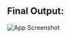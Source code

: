 ## Final Output:

![App Screenshot]([[https://github.com/8ad40n/Restaurant-Management-System/blob/master/Screenshots/SplashScreen.png?raw=true](https://github.com/8ad40n/new-year_me/blob/main/OUTPUT%20SCREENSHOT/finalSS.png)https://github.com/8ad40n/new-year_me/blob/main/OUTPUT%20SCREENSHOT/finalSS.png](https://github.com/8ad40n/new-year_me/blob/main/OUTPUT%20SCREENSHOT/finalSS.png?raw=true)https://github.com/8ad40n/new-year_me/blob/main/OUTPUT%20SCREENSHOT/finalSS.png?raw=true)
